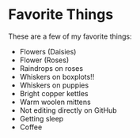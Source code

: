 # Favorite Things

These are a few of my favorite things:

- Flowers (Daisies)
- Flower (Roses)
- Raindrops on roses
- Whiskers on boxplots!!
- Whiskers on puppies
- Bright copper kettles
- Warm woolen mittens
- Not editing directly on GitHub
- Getting sleep
- Coffee

